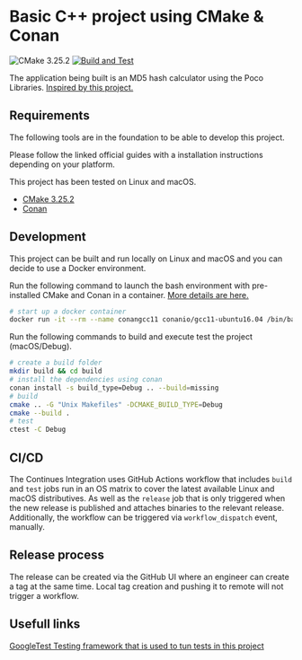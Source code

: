 # Basic C++ project using CMake & Conan
![CMake 3.25.2](https://img.shields.io/badge/CMake-3.25.2-blue.svg)
[![Build and Test](https://github.com/gtroshin/cpp-cmake-conan/actions/workflows/build-test.yml/badge.svg)](https://github.com/gtroshin/cpp-cmake-conan/actions/workflows/build-test.yml)

The application being built is an MD5 hash calculator using the Poco Libraries. [Inspired by this project.](https://github.com/conan-io/examples/tree/master/libraries/poco/md5)

## Requirements

The following tools are in the foundation to be able to develop this project. 

Please follow the linked official guides with a installation instructions depending on your platform.

This project has been tested on Linux and macOS.

* [CMake 3.25.2](https://cmake.org/cmake/help/v3.25/index.html)
* [Conan](https://conan.io/downloads.html)

## Development

This project can be built and run locally on Linux and macOS and you can decide to use a Docker environment.

Run the following command to launch the bash environment with pre-installed CMake and Conan in a container. [More details are here.](https://docs.conan.io/en/latest/howtos/run_conan_in_docker.html#docker-conan)


```sh
# start up a docker container
docker run -it --rm --name conangcc11 conanio/gcc11-ubuntu16.04 /bin/bash
```

Run the following commands to build and execute test the project (macOS/Debug).

```sh
# create a build folder
mkdir build && cd build
# install the dependencies using conan
conan install -s build_type=Debug .. --build=missing
# build
cmake .. -G "Unix Makefiles" -DCMAKE_BUILD_TYPE=Debug
cmake --build .
# test
ctest -C Debug
```

## CI/CD

The Continues Integration uses GitHub Actions workflow that includes `build` and `test` jobs run in an OS matrix to cover the latest available Linux and macOS distributives. As well as the `release` job that is only triggered when the new release is published and attaches binaries to the relevant release. Additionally, the workflow can be triggered via `workflow_dispatch` event, manually.

## Release process

The release can be created via the GitHub UI where an engineer can create a tag at the same time. Local tag creation and pushing it to remote will not trigger a workflow. 


## Usefull links

[GoogleTest Testing framework that is used to tun tests in this project](https://google.github.io/googletest/)
